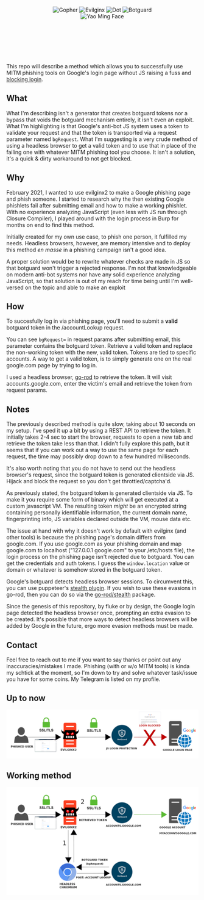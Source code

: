 <div align="center" style="padding: 100px;">
  <img alt="Gopher" src="https://www.upload.ee/image/13836698/XlhdIMk_sml_sml.png" height="100" />
    <img alt="Evilginx" src="https://raw.githubusercontent.com/kgretzky/evilginx2/master/media/img/evilginx2-title-black-512.png" height="60" />
  <img alt="Dot" src="https://fontmeme.com/permalink/220128/1d7d530a9125676cd8dd5f505cc69831.png" height="10" />
    <img alt="Botguard" src="https://fontmeme.com/permalink/220128/bb533f894a48dd9253154f24a45f00d6.png" height="60" />
    <img alt="Yao Ming Face" src="https://www.pngall.com/wp-content/uploads/2016/05/Yao-Ming-Face-PNG.png" height="80" s />
</div>


This repo will describe a method which allows you to successfully use MITM phishing tools on Google's login page without JS raising a fuss and [blocking login](https://i.stack.imgur.com/MnjWd.png). 

## What

What I'm describing isn't a generator that creates botguard tokens nor a bypass that voids the botguard mechanism entirely, it isn't even an exploit. What I'm highlighting is that Google's anti-bot JS system uses a token to validate your request and that the token is transported via a request parameter named `bgRequest`. What I'm suggesting is a very crude method of using a headless browser to get a valid token and to use that in place of the failing one with whatever MITM phishing tool you choose. It isn't a solution, it's a quick & dirty workaround to not get blocked. 

## Why

February 2021, I wanted to use evilginx2 to make a Google phishing page and phish someone. I started to research why the then existing Google phishlets fail after submitting email and how to make a working phishlet. With no experience analyzing JavaScript (even less with JS run through Closure Compiler), I played around with the login process in Burp for months on end to find this method.

Initially created for my own use case, to phish one person, it fulfilled my needs. Headless browsers, however, are memory intensive and to deploy this method *en masse* in a phishing campaign isn't a good idea. 

A proper solution would be to rewrite whatever checks are made in JS so that botguard won't trigger a rejected response. I'm not that knowledgeable on modern anti-bot systems nor have any solid experience analyzing JavaScript, so that solution is out of my reach for time being until I'm well-versed on the topic and able to make an exploit

## How

To succesfully log in via phishing page, you'll need to submit a **valid** botguard token in the /accountLookup request.

You can see `bgRequest=` in request params after submitting email, this parameter contains the botguard token.
Retrieve a valid token and replace the non-working token with the new, valid token.
Tokens are tied to specific accounts. A way to get a valid token, is to simply generate one on the real google.com page by trying to log in.

I used a headless browser, [go-rod](https://github.com/go-rod/rod) to retrieve the token. It will visit accounts.google.com, enter the victim's email and retrieve the token from request params.

## Notes

The previously described method is quite slow, taking about 10 seconds on my setup. I've sped it up a bit by using a REST API to retrieve the token. It initially takes 2-4 sec to start the browser, requests to open a new tab and retrieve the token take less than that. I didn't fully explore this path, but it seems that if you can work out a way to use the same page for each request, the time may possibly drop down to a few hundred milliseconds. 

It's also worth noting that you do not have to send out the headless browser's request, since the botguard token is generated clientside via JS. Hijack and block the request so you don't get throttled/captcha'd.

As previously stated, the botguard token is generated clientside via JS. To make it you require some form of binary which will get executed at a custom javascript VM. The resulting token *might* be an encrypted string containing personally identifiable information, the current domain name, fingerprinting info, JS variables declared outside the VM, mouse data etc.

The issue at hand with why it doesn't work by default with evilginx (and other tools) is because the phishing page's domain differs from google.com. If you use google.com as your phishing domain and map google.com to localhost ("127.0.0.1 google.com" to your /etc/hosts file), the login process on the phishing page isn't rejected due to botguard. You can get the credentials and auth tokens. I guess the `window.location` value or domain or whatever is somehow stored in the botguard token.

Google's botguard detects headless browser sessions. To circumvent this, you can use puppeteer's [stealth plugin](https://www.npmjs.com/package/puppeteer-extra-plugin-stealth). If you wish to use these evasions in go-rod, then you can do so via the [go-rod/stealth](https://github.com/go-rod/stealth) package. 

Since the genesis of this repository, by fluke or by design, the Google login page detected the headless browser once, prompting an extra evasion to be created.  It's possible that more ways to detect headless browsers will be added by Google in the future, ergo more evasion methods must be made.

## Contact

Feel free to reach out to me if you want to say thanks or point out any inaccuracies/mistakes I made. Phishing (with or w/o MITM tools) is kinda my schtick at the moment, so I'm down to try and solve whatever task/issue you have for some coins. My Telegram is listed on my profile. 

## Up to now

![current](./current.png)

## Working method

![botguard](./botguard.png)




